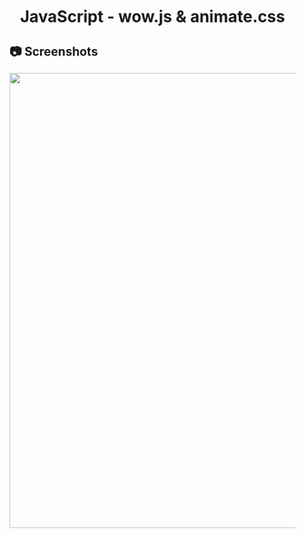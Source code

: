 <h1 align="center">
   JavaScript - wow.js & animate.css
</h1>

<h2>
📷 Screenshots
</h2>

<p align="center">
  <img src="https://github.com/ozkannbuyuk/js-exercises/assets/111967202/4e0a0147-903e-424a-9fc2-474b3d5ad92c" width="800" />
</p>

